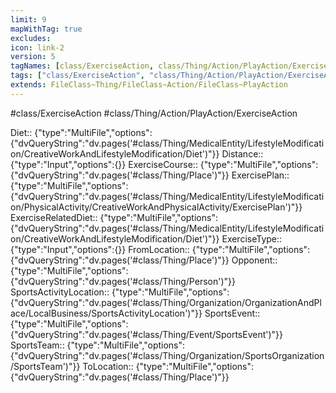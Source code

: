 ```yaml
---
limit: 9
mapWithTag: true
excludes:
icon: link-2
version: 5
tagNames: [class/ExerciseAction, class/Thing/Action/PlayAction/ExerciseAction, schema-org/ExerciseAction]
tags: ["class/ExerciseAction", "class/Thing/Action/PlayAction/ExerciseAction"]
extends: FileClass~Thing/FileClass~Action/FileClass~PlayAction
---
```


#class/ExerciseAction
#class/Thing/Action/PlayAction/ExerciseAction

Diet:: {"type":"MultiFile","options":{"dvQueryString":"dv.pages('#class/Thing/MedicalEntity/LifestyleModification/CreativeWorkAndLifestyleModification/Diet')"}}
Distance:: {"type":"Input","options":{}}
ExerciseCourse:: {"type":"MultiFile","options":{"dvQueryString":"dv.pages('#class/Thing/Place')"}}
ExercisePlan:: {"type":"MultiFile","options":{"dvQueryString":"dv.pages('#class/Thing/MedicalEntity/LifestyleModification/PhysicalActivity/CreativeWorkAndPhysicalActivity/ExercisePlan')"}}
ExerciseRelatedDiet:: {"type":"MultiFile","options":{"dvQueryString":"dv.pages('#class/Thing/MedicalEntity/LifestyleModification/CreativeWorkAndLifestyleModification/Diet')"}}
ExerciseType:: {"type":"Input","options":{}}
FromLocation:: {"type":"MultiFile","options":{"dvQueryString":"dv.pages('#class/Thing/Place')"}}
Opponent:: {"type":"MultiFile","options":{"dvQueryString":"dv.pages('#class/Thing/Person')"}}
SportsActivityLocation:: {"type":"MultiFile","options":{"dvQueryString":"dv.pages('#class/Thing/Organization/OrganizationAndPlace/LocalBusiness/SportsActivityLocation')"}}
SportsEvent:: {"type":"MultiFile","options":{"dvQueryString":"dv.pages('#class/Thing/Event/SportsEvent')"}}
SportsTeam:: {"type":"MultiFile","options":{"dvQueryString":"dv.pages('#class/Thing/Organization/SportsOrganization/SportsTeam')"}}
ToLocation:: {"type":"MultiFile","options":{"dvQueryString":"dv.pages('#class/Thing/Place')"}}
